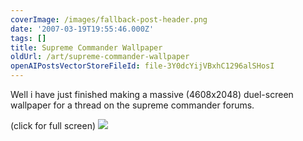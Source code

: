 ```yaml
---
coverImage: /images/fallback-post-header.png
date: '2007-03-19T19:55:46.000Z'
tags: []
title: Supreme Commander Wallpaper
oldUrl: /art/supreme-commander-wallpaper
openAIPostsVectorStoreFileId: file-3Y0dcYijVBxhC1296alSHosI
---
```


Well i have just finished making a massive <span class="postbody">(4608x2048) duel-screen wallpaper for a thread on the supreme commander forums.

(click for full screen)
[![](https://www.mikecann.co.uk/Images/Others/sc02-thumb.jpg)](https://www.mikecann.co.uk/Images/Others/sc02.jpg)

  </span>
